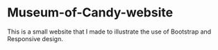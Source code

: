 # Museum-of-Candy-website

This is a small website that I made to illustrate the use of Bootstrap and Responsive design.
